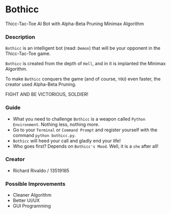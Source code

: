 # Bothicc

Thicc-Tac-Toe AI Bot with Alpha-Beta Pruning Minimax Algorithm

### Description

`Bothicc` is an intelligent bot (read: `Demon`) that will be your opponent in the Thicc-Tac-Toe game.

`Bothicc` is created from the depth of `Hell`, and in it is implanted the Minimax Algorithm.

To make `Bothicc` conquers the game (and of course, `YOU`) even faster, the creator used Alpha-Beta Pruning.

FIGHT AND BE VICTORIOUS, SOLDIER!

### Guide

-   What you need to challenge `Bothicc` is a weapon called `Python Environment`. Nothing less, nothing more.
-   Go to your `Terminal` or `Command Prompt` and register yourself with the command `python bothicc.py`.
-   `Bothicc` will heed your call and gladly end your life!
-   Who goes first? Depends on `Bothicc's Mood`. Well, it is a `she` after all!

### Creator

-   Richard Rivaldo / 13519185

### Possible Improvements

-   Cleaner Algorithm
-   Better UI/UX
-   GUI Programming
